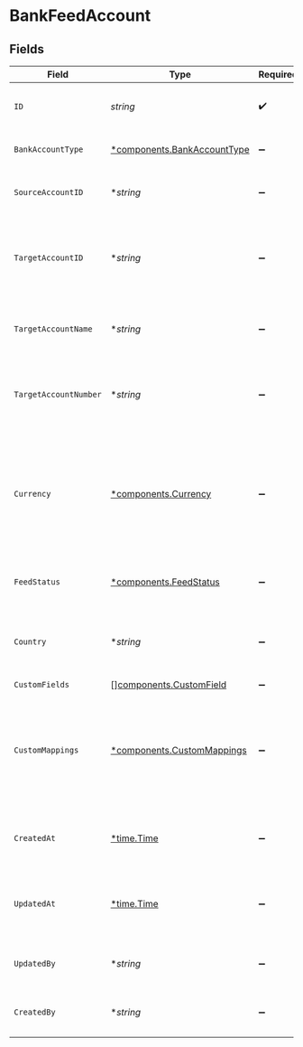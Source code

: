 # BankFeedAccount


## Fields

| Field                                                                                                                              | Type                                                                                                                               | Required                                                                                                                           | Description                                                                                                                        | Example                                                                                                                            |
| ---------------------------------------------------------------------------------------------------------------------------------- | ---------------------------------------------------------------------------------------------------------------------------------- | ---------------------------------------------------------------------------------------------------------------------------------- | ---------------------------------------------------------------------------------------------------------------------------------- | ---------------------------------------------------------------------------------------------------------------------------------- |
| `ID`                                                                                                                               | *string*                                                                                                                           | :heavy_check_mark:                                                                                                                 | A unique identifier for an object.                                                                                                 | 12345                                                                                                                              |
| `BankAccountType`                                                                                                                  | [*components.BankAccountType](../../models/components/bankaccounttype.md)                                                          | :heavy_minus_sign:                                                                                                                 | Type of the bank account.                                                                                                          | bank                                                                                                                               |
| `SourceAccountID`                                                                                                                  | **string*                                                                                                                          | :heavy_minus_sign:                                                                                                                 | The source account's unique identifier.                                                                                            | src_456                                                                                                                            |
| `TargetAccountID`                                                                                                                  | **string*                                                                                                                          | :heavy_minus_sign:                                                                                                                 | The target account's unique identifier in the accounting connector.                                                                | tgt_789                                                                                                                            |
| `TargetAccountName`                                                                                                                | **string*                                                                                                                          | :heavy_minus_sign:                                                                                                                 | Name associated with the target account.                                                                                           | Main Company Checking                                                                                                              |
| `TargetAccountNumber`                                                                                                              | **string*                                                                                                                          | :heavy_minus_sign:                                                                                                                 | Account number of the destination bank account.                                                                                    | NL91ABNA0417164300                                                                                                                 |
| `Currency`                                                                                                                         | [*components.Currency](../../models/components/currency.md)                                                                        | :heavy_minus_sign:                                                                                                                 | Indicates the associated currency for an amount of money. Values correspond to [ISO 4217](https://en.wikipedia.org/wiki/ISO_4217). | USD                                                                                                                                |
| `FeedStatus`                                                                                                                       | [*components.FeedStatus](../../models/components/feedstatus.md)                                                                    | :heavy_minus_sign:                                                                                                                 | Current status of the bank feed.                                                                                                   | pending                                                                                                                            |
| `Country`                                                                                                                          | **string*                                                                                                                          | :heavy_minus_sign:                                                                                                                 | Country code according to ISO 3166-1 alpha-2.                                                                                      | US                                                                                                                                 |
| `CustomFields`                                                                                                                     | [][components.CustomField](../../models/components/customfield.md)                                                                 | :heavy_minus_sign:                                                                                                                 | N/A                                                                                                                                |                                                                                                                                    |
| `CustomMappings`                                                                                                                   | [*components.CustomMappings](../../models/components/custommappings.md)                                                            | :heavy_minus_sign:                                                                                                                 | When custom mappings are configured on the resource, the result is included here.                                                  |                                                                                                                                    |
| `CreatedAt`                                                                                                                        | [*time.Time](https://pkg.go.dev/time#Time)                                                                                         | :heavy_minus_sign:                                                                                                                 | The date and time when the object was created.                                                                                     | 2020-09-30T07:43:32.000Z                                                                                                           |
| `UpdatedAt`                                                                                                                        | [*time.Time](https://pkg.go.dev/time#Time)                                                                                         | :heavy_minus_sign:                                                                                                                 | The date and time when the object was last updated.                                                                                | 2020-09-30T07:43:32.000Z                                                                                                           |
| `UpdatedBy`                                                                                                                        | **string*                                                                                                                          | :heavy_minus_sign:                                                                                                                 | The user who last updated the object.                                                                                              | 12345                                                                                                                              |
| `CreatedBy`                                                                                                                        | **string*                                                                                                                          | :heavy_minus_sign:                                                                                                                 | The user who created the object.                                                                                                   | 12345                                                                                                                              |